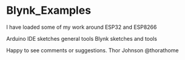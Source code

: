 # Blynk_Examples
I have loaded some of my work around ESP32 and ESP8266
  
  Arduino IDE sketches general tools
  Blynk sketches and tools
  
Happy to see comments or suggestions.
Thor Johnson
@thorathome
